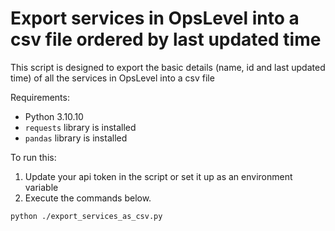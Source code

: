 # Export services in OpsLevel into a csv file ordered by last updated time

This script is designed to export the basic details (name, id and last updated time) of all the services in OpsLevel into a csv file

Requirements:

- Python 3.10.10
- `requests` library is installed
- `pandas` library is installed

To run this:

1. Update your api token in the script or set it up as an environment variable
2. Execute the commands below. 

```bash
python ./export_services_as_csv.py
```